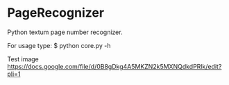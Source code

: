 PageRecognizer
==============

Python textum page number recognizer.

For usage type:
	$ python core.py -h

Test image https://docs.google.com/file/d/0B8gDkg4A5MKZN2k5MXNQdkdPRlk/edit?pli=1

